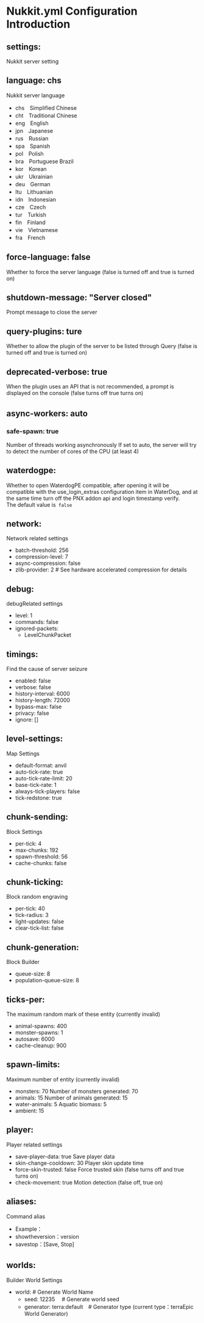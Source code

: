 # Nukkit.yml Configuration Introduction
## settings:
Nukkit server setting
## language: chs
Nukkit server language
- chs　Simplified Chinese
- cht　Traditional Chinese
- eng　English
- jpn　Japanese
- rus　Russian
- spa　Spanish　
- pol　Polish
- bra　Portuguese Brazil
- kor　Korean
- ukr　Ukrainian
- deu　German
- ltu　Lithuanian
- idn　Indonesian
- cze　Czech
- tur　Turkish
- fin　Finland
- vie　Vietnamese
- fra　French
 ## force-language: false
 Whether to force the server language (false is turned off and true is turned on)
 ## shutdown-message: "Server closed"
 Prompt message to close the server
 ## query-plugins: ture
 Whether to allow the plugin of the server to be listed through Query (false is turned off and true is turned on)
 ## deprecated-verbose: true
 When the plugin uses an API that is not recommended, a prompt is displayed on the console (false turns off true turns on)
 ## async-workers: auto　
 ### safe-spawn: true
 Number of threads working asynchronously
 If set to auto, the server will try to detect the number of cores of the CPU (at least 4)

## waterdogpe:
Whether to open WaterdogPE compatible, after opening it will be compatible with the use_login_extras configuration item in WaterDog, and at the same time turn off the PNX addon api and login timestamp verify.  
The default value is` false`

## network:
Network related settings
 - batch-threshold: 256
 - compression-level: 7
 - async-compression: false
 - zlib-provider: 2 # See hardware accelerated compression for details

## debug:
debugRelated settings
 - level: 1
 - commands: false
 - ignored-packets:
   - LevelChunkPacket

## timings:
Find the cause of server seizure
- enabled: false
- verbose: false
- history-interval: 6000
- history-length: 72000
- bypass-max: false
- privacy: false
- ignore: []

## level-settings:
Map Settings
- default-format: anvil
- auto-tick-rate: true
- auto-tick-rate-limit: 20
- base-tick-rate: 1
- always-tick-players: false
- tick-redstone: true

## chunk-sending:
Block Settings
- per-tick: 4
- max-chunks: 192
- spawn-threshold: 56
- cache-chunks: false

## chunk-ticking:
Block random engraving
- per-tick: 40
- tick-radius: 3
- light-updates: false
- clear-tick-list: false

## chunk-generation:
Block Builder
- queue-size: 8
- population-queue-size: 8

## ticks-per:
The maximum random mark of these entity (currently invalid)
 - animal-spawns: 400
 - monster-spawns: 1
 - autosave: 6000
 - cache-cleanup: 900

## spawn-limits:
Maximum number of entity (currently invalid)
 - monsters: 70
 Number of monsters generated: 70
 - animals: 15
 Number of animals generated: 15
 - water-animals: 5
 Aquatic biomass: 5
 - ambient: 15
 

## player:
Player related settings
 - save-player-data: true
 Save player data
 - skin-change-cooldown: 30
 Player skin update time
 - force-skin-trusted: false
 Force trusted skin (false turns off and true turns on)
 - check-movement: true
 Motion detection (false off, true on)

## aliases:
Command alias
- Example：
- showtheversion：version
- savestop：[Save, Stop]

## worlds:　
Builder World Settings
  - world: # Generate World Name
     - seed: 12235 　# Generate world seed
     - generator: terra:default　# Generator type (current type：terraEpic World Generator)
    